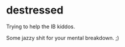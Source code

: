 # destressed
Trying to help the IB kiddos.
<html>
  <p> Some jazzy shit for your mental breakdown. ;) </p>  
  <embed src="Coffee Break.mp3" autostart="true" loop="true"
width="2" height="0">
  </embed>
</html>  
